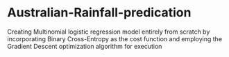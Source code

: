 # Australian-Rainfall-predication
Creating Multinomial logistic regression model entirely from scratch by incorporating Binary Cross-Entropy as the cost function and employing the Gradient Descent optimization algorithm for execution
